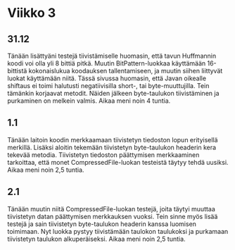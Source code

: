 # Viikko 3

## 31.12
Tänään lisättyäni testejä tiivistämiselle
huomasin, että tavun Huffmannin koodi voi olla yli
8 bittiä pitkä. Muutin BitPattern-luokkaa käyttämään
16-bittistä kokonaislukua koodauksen tallentamiseen,
ja muutin siihen liittyvät luokat käyttämään niitä.
Tässä sivussa huomasin, että Javan oikealle shiftaus
ei toimi halutusti negatiivisilla short-, tai
byte-muuttujilla. Tein tämänkin korjaavat metodit.
Näiden jälkeen byte-taulukon tiivistäminen ja purkaminen
on melkein valmis. Aikaa meni noin 4 tuntia.

## 1.1
Tänään laitoin koodin merkkaamaan tiivistetyn tiedoston
lopun erityisellä merkillä. Lisäksi aloitin tekemään
tiivistetyn byte-taulukon headerin kera tekevää metodia.
Tiivistetyn tiedoston päättymisen merkkaaminen
tarkoittaa, että monet CompressedFile-luokan testeistä
täytyy tehdä uusiksi. Aikaa meni noin 2,5 tuntia.

## 2.1
Tänään muutin niitä CompressedFile-luokan testejä,
joita täytyi muuttaa tiivistetyn datan päättymisen
merkkauksen vuoksi. Tein sinne myös lisää testejä
ja sain tiivistetyn byte-taulukon headerin kanssa
luomisen toimimaan. Nyt luokka pystyy tiivistämään
taulokon taulukoksi ja purkamaan tiivistetyn taulukon
alkuperäiseksi. Aikaa meni noin 2,5 tuntia. 
